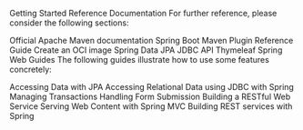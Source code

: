 Getting Started
Reference Documentation
For further reference, please consider the following sections:

Official Apache Maven documentation
Spring Boot Maven Plugin Reference Guide
Create an OCI image
Spring Data JPA
JDBC API
Thymeleaf
Spring Web
Guides
The following guides illustrate how to use some features concretely:

Accessing Data with JPA
Accessing Relational Data using JDBC with Spring
Managing Transactions
Handling Form Submission
Building a RESTful Web Service
Serving Web Content with Spring MVC
Building REST services with Spring
